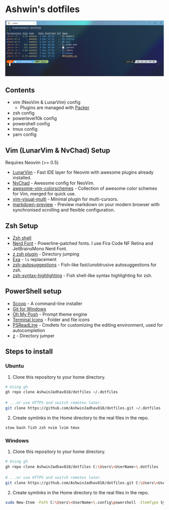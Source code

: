 # Ashwin's dotfiles

![Cover](./images/cover.png)

## Contents

- vim (NeoVim & LunarVim) config
  - Plugins are managed with [Packer](https://github.com/wbthomason/packer.nvim)
- zsh config
- powerlevel10k config
- powershell config
- tmux config
- yarn config

## Vim (LunarVim & NvChad) Setup

Requires Neovim (>= 0.5)

- [LunarVim](https://www.lunarvim.org/) - Fast IDE layer for Neovim with awesome plugins already installed.
- [NvChad](https://nvchad.github.io/) - Awesome config for NeoVim.
- [awesome-vim-colorschemes](https://github.com/rafi/awesome-vim-colorschemes) - Collection of awesome color schemes for Vim, merged for quick use.
- [vim-visual-multi](https://github.com/mg979/vim-visual-multi) - Minimal plugin for multi-cursors.
- [markdown-preview](https://github.com/iamcco/markdown-preview.nvim) - Preview markdown on your modern browser with synchronised scrolling and flexible configuration.

## Zsh Setup

- [Zsh shell](https://ohmyz.sh/)
- [Nerd Font](https://www.nerdfonts.com/) - Powerline-patched fonts. I use Fira Code NF Retina and JetBrainsMono Nerd Font.
- [z zsh plugin](https://github.com/agkozak/zsh-z) - Directory jumping
- [Exa](https://the.exa.website/) - `ls` replacement
- [zsh-autosuggestions](https://github.com/zsh-users/zsh-autosuggestions) - Fish-like fast/unobtrusive autosuggestions for zsh.
- [zsh-syntax-highlighting](https://github.com/zsh-users/zsh-syntax-highlighting) - Fish shell-like syntax highlighting for zsh.

## PowerShell setup

- [Scoop](https://scoop.sh/) - A command-line installer
- [Git for Windows](https://gitforwindows.org/)
- [Oh My Posh](https://ohmyposh.dev/) - Prompt theme engine
- [Terminal Icons](https://github.com/devblackops/Terminal-Icons) - Folder and file icons
- [PSReadLine](https://docs.microsoft.com/en-us/powershell/module/psreadline/) - Cmdlets for customizing the editing environment, used for autocompletion
- [z](https://www.powershellgallery.com/packages/z) - Directory jumper

## Steps to install

### Ubuntu

1. Clone this repository to your home directory.

```zsh
# Using gh
gh repo clone AshwinJadhav818/dotfiles ~/.dotfiles

# ...or use HTTPS and switch remotes later.
git clone https://github.com/AshwinJadhav818/dotfiles.git ~/.dotfiles
```

2. Create symlinks in the Home directory to the real files in the repo.

```zsh
stow bash fish zsh nvim lvim tmux 
```

### Windows 
1. Clone this repository to your home directory.

```zsh
# Using gh
gh repo clone AshwinJadhav818/dotfiles C:\Users\<UserName>\.dotfiles

# ...or use HTTPS and switch remotes later.
git clone https://github.com/AshwinJadhav818/dotfiles.git C:\Users\<UserName>\.dotfiles
```

2. Create symlinks in the Home directory to the real files in the repo.

```zsh
sudo New-Item -Path C:\Users\<UserName>\.config\powershell -ItemType SymbolicLink -Value C:\Users\<UserName>\.dotfiles\.config\powershell\
```
